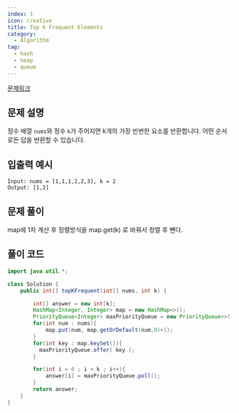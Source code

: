 ```yaml
---
index: 1
icon: creative
title: Top K Frequent Elements
category:
  - Algorithm
tag:
  - hash
  - heap
  - queue
---
```


[문제링크](https://leetcode.com/problems/top-k-frequent-elements/)

## 문제 설명

정수 배열 `nums`와 정수 `k`가 주어지면 k개의 가장 빈번한 요소를 반환합니다. 어떤 순서로든 답을 반환할 수 있습니다.

## 입출력 예시

```
Input: nums = [1,1,1,2,2,3], k = 2
Output: [1,2]
```

## 문제 풀이

map에 1차 계산 후 정렬방식을 map.get(k) 로 바꿔서 정렬 후 뺀다.

## 풀이 코드

```java
import java.util.*;

class Solution {
    public int[] topKFrequent(int[] nums, int k) {

        int[] answer = new int[k];
        HashMap<Integer, Integer> map = new HashMap<>();
        PriorityQueue<Integer> maxPriorityQueue = new PriorityQueue<>((o1, o2) -> map.get(o2) - map.get(o1) );
        for(int num : nums){
            map.put(num, map.getOrDefault(num,0)+1);
        }
        for(int key : map.keySet()){
          maxPriorityQueue.offer( key );
        }

        for(int i = 0 ; i < k ; i++){
            answer[i] = maxPriorityQueue.poll();
        }
        return answer;
    }
}
```
